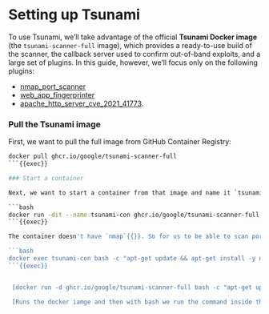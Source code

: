 # Setting up Tsunami 

To use Tsunami, we’ll take advantage of the official **Tsunami Docker image** (the `tsunami-scanner-full` image), which provides a ready-to-use build of the scanner, the callback server used to confirm out-of-band exploits, and a large set of plugins.
In this guide, however, we’ll focus only on the following plugins:
- [nmap_port_scanner](https://github.com/google/tsunami-security-scanner-plugins/tree/master/google/portscan/nmap)
- [web_app_fingerprinter](https://github.com/google/tsunami-security-scanner-plugins/tree/master/google/fingerprinters/web)
- [apache_http_server_cve_2021_41773](https://github.com/google/tsunami-security-scanner-plugins/tree/master/community/detectors/apache_http_server_cve_2021_41773).

### Pull the Tsunami image
 
First, we want to pull the full image from GitHub Container Registry:

```bash
docker pull ghcr.io/google/tsunami-scanner-full
```{{exec}}

### Start a container   

Next, we want to start a container from that image and name it `tsunami-con`{{}}:

```bash
docker run -dit --name tsunami-con ghcr.io/google/tsunami-scanner-full
```{{exec}}

The container doesn't have `nmap`{{}}. So for us to be able to scan ports with Tsunami later we need to first install `nmap`{{}} onto the container. This can be done with:

```bash
docker exec tsunami-con bash -c "apt-get update && apt-get install -y nmap"
```{{exec}}


 [docker run -d ghcr.io/google/tsunami-scanner-full bash -c "apt-get update && apt-get install -y nmap && tail -f /dev/null"]: #

 [Runs the docker iamge and then with bash we run the command inside the container, then we keep it alive with "tail -f /dev/null". We might need to use "-i" aswell though.]: #